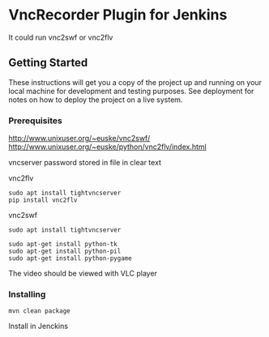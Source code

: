 # VncRecorder Plugin for Jenkins

It could run vnc2swf or vnc2flv

## Getting Started

These instructions will get you a copy of the project up and running on your local machine for development and testing purposes. See deployment for notes on how to deploy the project on a live system.

### Prerequisites

http://www.unixuser.org/~euske/vnc2swf/
http://www.unixuser.org/~euske/python/vnc2flv/index.html

vncserver password stored in file in clear text

vnc2flv
```
sudo apt install tightvncserver
pip install vnc2flv
```

vnc2swf
```
sudo apt install tightvncserver

sudo apt-get install python-tk
sudo apt-get install python-pil
sudo apt-get install python-pygame
```
The video should be viewed with VLC player

### Installing


```
mvn clean package
```
Install in Jenckins

